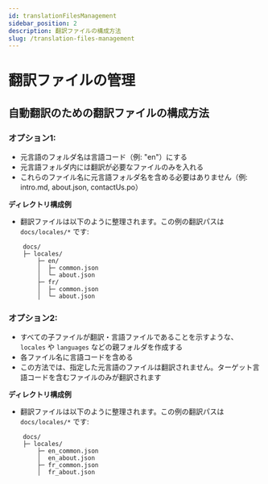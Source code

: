 ```yaml
---
id: translationFilesManagement
sidebar_position: 2
description: 翻訳ファイルの構成方法
slug: /translation-files-management
---
```


# 翻訳ファイルの管理

## 自動翻訳のための翻訳ファイルの構成方法

### オプション1:

- 元言語のフォルダ名は言語コード（例: "en"）にする
- 元言語フォルダ内には翻訳が必要なファイルのみを入れる
- これらのファイル名に元言語フォルダ名を含める必要はありません（例: intro.md, about.json, contactUs.po）

**ディレクトリ構成例**
- 翻訳ファイルは以下のように整理されます。この例の翻訳パスは `docs/locales/*` です:

```plaintext
    docs/
    ├─ locales/
        ├─ en/
        │  ├─ common.json
        │  └─ about.json
        ├─ fr/
        │  ├─ common.json
        │  └─ about.json
```

### オプション2:

- すべての子ファイルが翻訳・言語ファイルであることを示すような、`locales` や `languages` などの親フォルダを作成する
- 各ファイル名に言語コードを含める
- この方法では、指定した元言語のファイルは翻訳されません。ターゲット言語コードを含むファイルのみが翻訳されます

**ディレクトリ構成例**
- 翻訳ファイルは以下のように整理されます。この例の翻訳パスは `docs/locales/*` です:

```plaintext
    docs/
    ├─ locales/
        ├─ en_common.json
        │  en_about.json
        ├─ fr_common.json
        │  fr_about.json
```